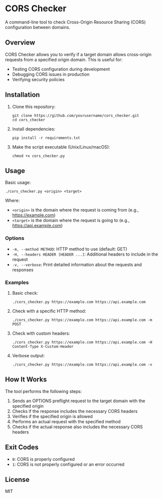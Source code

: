 # CORS Checker

A command-line tool to check Cross-Origin Resource Sharing (CORS) configuration between domains.

## Overview

CORS Checker allows you to verify if a target domain allows cross-origin requests from a specified origin domain. This is useful for:

- Testing CORS configuration during development
- Debugging CORS issues in production
- Verifying security policies

## Installation

1. Clone this repository:
   ```
   git clone https://github.com/yourusername/cors_checker.git
   cd cors_checker
   ```

2. Install dependencies:
   ```
   pip install -r requirements.txt
   ```

3. Make the script executable (Unix/Linux/macOS):
   ```
   chmod +x cors_checker.py
   ```

## Usage

Basic usage:
```
./cors_checker.py <origin> <target>
```

Where:
- `<origin>` is the domain where the request is coming from (e.g., https://example.com)
- `<target>` is the domain where the request is going to (e.g., https://api.example.com)

### Options

- `-m, --method METHOD`: HTTP method to use (default: GET)
- `-H, --headers HEADER [HEADER ...]`: Additional headers to include in the request
- `-v, --verbose`: Print detailed information about the requests and responses

### Examples

1. Basic check:
   ```
   ./cors_checker.py https://example.com https://api.example.com
   ```

2. Check with a specific HTTP method:
   ```
   ./cors_checker.py https://example.com https://api.example.com -m POST
   ```

3. Check with custom headers:
   ```
   ./cors_checker.py https://example.com https://api.example.com -H Content-Type X-Custom-Header
   ```

4. Verbose output:
   ```
   ./cors_checker.py https://example.com https://api.example.com -v
   ```

## How It Works

The tool performs the following steps:

1. Sends an OPTIONS preflight request to the target domain with the specified origin
2. Checks if the response includes the necessary CORS headers
3. Verifies if the specified origin is allowed
4. Performs an actual request with the specified method
5. Checks if the actual response also includes the necessary CORS headers

## Exit Codes

- `0`: CORS is properly configured
- `1`: CORS is not properly configured or an error occurred

## License

MIT